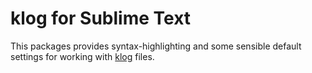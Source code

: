 # klog for Sublime Text

This packages provides syntax-highlighting and some sensible default settings for working with [klog](https://klog.jotaen.net) files.
